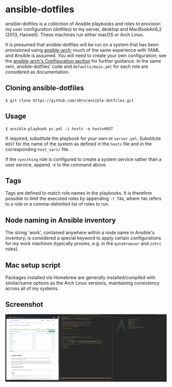 # ansible-dotfiles
ansible-dotfiles is a collection of Ansible playbooks and roles to provision my
user configuration (dotfiles) to my server, desktop and MacBookAir6,2 (2013,
Haswell). These machines run either macOS or Arch Linux.

It is presumed that ansible-dotfiles will be run on a system that has been
provisioned using [ansible-arch](https://github.com/v0rn/ansible-arch); much of
the same experience with YAML and Ansible is assumed. You will need to create
your own configuration; see the [ansible-arch's Configuration
section](https://github.com/v0rn/ansible-arch#configuration) for further
guidance. In the same vein, ansible-dotfiles' code and `defaults/main.yml` for
each role are considered as documentation.

## Cloning ansible-dotfiles
```
$ git clone https://github.com/v0rn/ansible-dotfiles.git
```

## Usage
```
$ ansible-playbook pc.yml -i hosts -e host=HOST
```

If required, substitute the playbook for your own or `server.yml`. Substitute
`HOST` for the name of the system as defined in the `hosts` file and in the
corresponding `host_vars/` file.

If the `syncthing` role is configured to create a system service rather than
a user service, append `-K` to the command above.

## Tags
Tags are defined to match role names in the playbooks. It is therefore possible
to limit the executed roles by appending `-t TAG`, where `TAG` refers to a role
or a comma-delimited list of roles to run.

## Node naming in Ansible inventory
The string 'work', contained anywhere within a node name in Ansible's inventory,
is considered a special keyword to apply certain configurations for my work
machines (typically proxies, e.g. in the `qutebrowser` and `zshrc` roles).

## Mac setup script
Packages installed via Homebrew are generally installed/compiled with
similar/same options as the Arch Linux versions, maintaining consistency across
all of my systems.

## Screenshot
![screenshot\_desktop](screenshot_desktop.png?raw=true)

